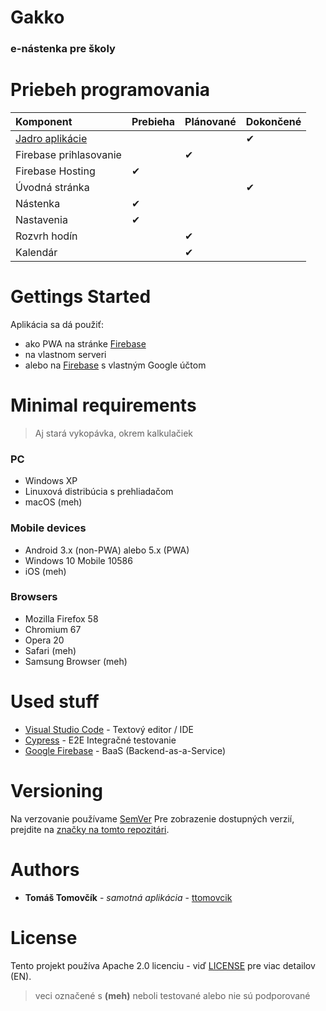 # Gakko
### e-nástenka pre školy

# Priebeh programovania
|Komponent|Prebieha|Plánované|Dokončené|
|:-|:-|:-|:-|
|[Jadro aplikácie](https://github.com/ttomovcik/gakko/commit/c1228fd26c509b3ce588d7fba03a6a56a917c197)|||✔|
|Firebase prihlasovanie||✔|
|Firebase Hosting|✔||
|Úvodná stránka|||✔|
|Nástenka|✔|||
|Nastavenia|✔|||
|Rozvrh hodín||✔||
|Kalendár||✔||
    
# Gettings Started
Aplikácia sa dá použiť:
- ako PWA na stránke [Firebase](https://gakko-pwa.firebaseapp.com/)
- na vlastnom serveri
- alebo na [Firebase](https://firebase.com) s vlastným Google účtom

# Minimal requirements
> Aj stará vykopávka, okrem kalkulačiek
### PC
- Windows XP
- Linuxová distribúcia s prehliadačom
- macOS (meh)
### Mobile devices
- Android 3.x (non-PWA) alebo 5.x (PWA)
- Windows 10 Mobile 10586
- iOS (meh)
### Browsers
- Mozilla Firefox 58
- Chromium 67
- Opera 20
- Safari (meh)
- Samsung Browser (meh)

# Used stuff
* [Visual Studio Code](https://code.visualstudio.com/) - Textový editor / IDE
* [Cypress](https://cypress.io/) - E2E Integračné testovanie
* [Google Firebase](https://firebase.google.com/) - BaaS (Backend-as-a-Service)

# Versioning
Na verzovanie používame [SemVer](http://semver.org/)  Pre zobrazenie dostupných verzií, prejdite na [značky na tomto repozitári](https://github.com/ttomovcik/gakko/tags). 

# Authors

* **Tomáš Tomovčík** - *samotná aplikácia* - [ttomovcik](https://github.com/ttomovcik)

# License
Tento projekt používa Apache 2.0 licenciu - viď [LICENSE](LICENSE) pre viac detailov (EN).


> veci označené s **(meh)** neboli testované alebo nie sú podporované